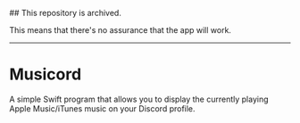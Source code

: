 ## This repository is archived.

This means that there's no assurance that the app will work.

---

# Musicord
A simple Swift program that allows you to display the currently playing Apple Music/iTunes music on your Discord profile.
